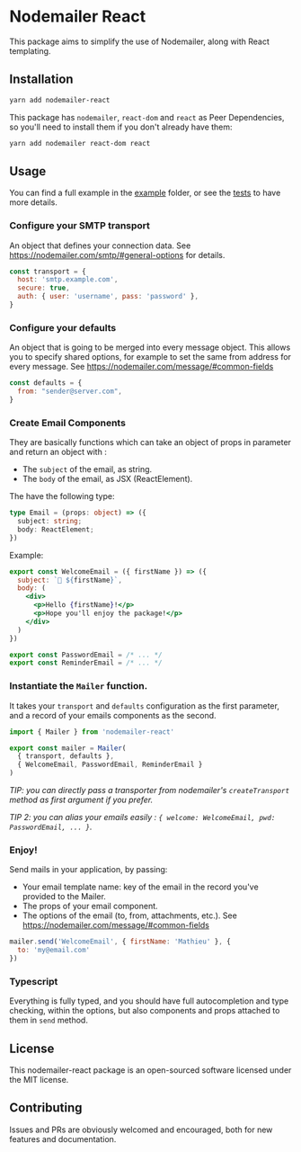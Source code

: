 # Nodemailer React


This package aims to simplify the use of Nodemailer, along with React templating.

## Installation

```bash
yarn add nodemailer-react
```

This package has `nodemailer`, `react-dom` and `react` as Peer Dependencies,
so you'll need to install them if you don't already have them:

```bash
yarn add nodemailer react-dom react
```

## Usage

You can find a full example in the [example](./example) folder,
or see the [tests](./__tests__) to have more details.

### Configure your SMTP transport
An object that defines your connection data.
See https://nodemailer.com/smtp/#general-options for details.

```js
const transport = {
  host: 'smtp.example.com',
  secure: true,
  auth: { user: 'username', pass: 'password' },
}
```

### Configure your defaults
An object that is going to be merged into every message object.
This allows you to specify shared options, for example to set the same from address for every message.
See https://nodemailer.com/message/#common-fields

```js
const defaults = {
  from: "sender@server.com",
}
```

### Create Email Components
They are basically functions which can take an object of props in parameter and return an object with :
- The `subject` of the email, as string.
- The `body` of the email, as JSX (ReactElement).

The have the following type:
```ts
type Email = (props: object) => ({
  subject: string;
  body: ReactElement;
})
```

Example:

```jsx
export const WelcomeEmail = ({ firstName }) => ({
  subject: `👋 ${firstName}`,
  body: (
    <div>
      <p>Hello {firstName}!</p>
      <p>Hope you'll enjoy the package!</p>
    </div>
  )
})

export const PasswordEmail = /* ... */
export const ReminderEmail = /* ... */
```

### Instantiate the `Mailer` function.
It takes your `transport` and `defaults` configuration as the first parameter,
and a record of your emails components as the second.

```js
import { Mailer } from 'nodemailer-react'

export const mailer = Mailer(
  { transport, defaults },
  { WelcomeEmail, PasswordEmail, ReminderEmail }
)
```

_TIP: you can directly pass a transporter from nodemailer's `createTransport` method as first argument if you prefer._

_TIP 2: you can alias your emails easily : `{ welcome: WelcomeEmail, pwd: PasswordEmail, ... }`._

### Enjoy!
Send mails in your application, by passing:
- Your email template name: key of the email in the record you've provided to the Mailer.
- The props of your email component.
- The options of the email (to, from, attachments, etc.).
  See https://nodemailer.com/message/#common-fields

```js
mailer.send('WelcomeEmail', { firstName: 'Mathieu' }, {
  to: 'my@email.com'
})
```

### Typescript
Everything is fully typed, and you should have full autocompletion and type checking,
within the options, but also components and props attached to them in `send` method.

## License
This nodemailer-react package is an open-sourced software licensed under the MIT license.

## Contributing
Issues and PRs are obviously welcomed and encouraged, both for new features and documentation.
